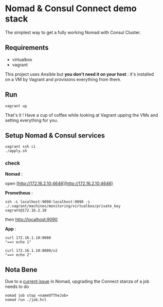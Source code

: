 # Nomad & Consul Connect demo stack

The simplest way to get a fully working Nomad with Consul Cluster.

## Requirements

- virtualbox
- vagrant

This project uses Ansible but __you don't need it on your host__ : it's installed on a VM by Vagrant and provisions everything from there.

## Run

```
vagrant up
```

That's it ! Have a cup of coffee while looking at Vagrant upping the VMs and setting everything for you.


## Setup Nomad & Consul services 
```
vagrant ssh ci
./apply.sh
```

### check

__Nomad__ : 

open [http://172.16.2.10:4646](http://172.16.2.10:4646)

__Prometheus__ :

```
ssh -L localhost:9090:localhost:9090 -i ./.vagrant/machines/monitoring/virtualbox/private_key vagrant@172.16.2.10
``` 

then  [http://localhost:9090](http://localhost:9090)

__App__ :

```
curl 172.16.1.10:8080
"==> echo 1"

curl 172.16.1.10:8080/v2
"==> echo 2"
```

## Nota Bene

Due to a [current issue](https://github.com/hashicorp/nomad/issues/6459) in Nomad, upgrading the Connect stanza of a job needs to do 

```
nomad job stop <nameOfTheJob>
nomad run ./job.hcl
```
